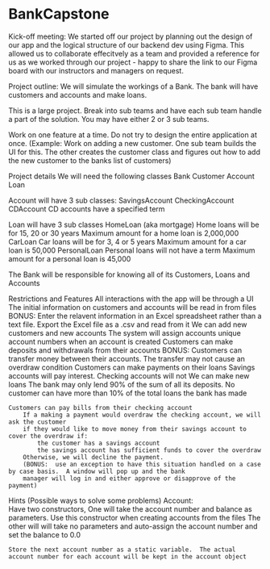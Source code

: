# BankCapstone

Kick-off meeting: 
We started off our project by planning out the design of our app and the logical structure of our backend dev using Figma. This allowed us to collaborate effecitvely as a team and provided a reference for us as we worked through our project - happy to share the link to our Figma board with our instructors and managers on request.

Project outline:
We will simulate the workings of a Bank.  The bank will have customers and accounts and make loans.

This is a large project.  Break into sub teams and have each sub team handle a part of the solution.  You may have either 2 or 3 sub teams.

Work on one feature at a time.  Do not try to design the entire application at once.
(Example:  Work on adding a new customer.  One sub team builds the UI for this.  The other creates the customer class 
and figures out how to add the new customer to the banks list of customers)


Project details
We will need the following classes
	Bank
	Customer
	Account
	Loan

Account will have 3 sub classes:
	SavingsAccount
	CheckingAccount
	CDAccount
		CD accounts have a specified term

Loan will have 3 sub classes
	HomeLoan (aka mortgage)
		Home loans will be for 15, 20 or 30 years
		Maximum amount for a home loan is 2,000,000
	CarLoan
		Car loans will be for 3, 4 or 5 years
		Maximum amount for a car loan is 50,000
	PersonalLoan
		Personal loans will not have a term
		Maximum amount for a personal loan is 45,000

The Bank will be responsible for knowing all of its Customers, Loans and Accounts


Restrictions and Features
	All interactions with the app will be through a UI
	The initial information on customers and accounts will be read in from files
		BONUS:  Enter the relavent information in an Excel spreadsheet rather than a text file.  Export the Excel file as a .csv and read from it
	We can add new customers and new accounts
	The system will assign accounts unique account numbers when an account is created
	Customers can make deposits and withdrawals from their accounts
	BONUS:  Customers can transfer money between their accounts.  The transfer may not cause an overdraw condition
	Customers can make payments on their loans
	Savings accounts will pay interest.  Checking accounts will not
	We can make new loans
		The bank may only lend 90% of the sum of all its deposits.
		No customer can have more than 10% of the total loans the bank has made
	
	Customers can pay bills from their checking account
		If a making a payment would overdraw the checking account, we will ask the customer
		if they would like to move money from their savings account to cover the overdraw if:
			the customer has a savings account
			the savings account has sufficient funds to cover the overdraw
		Otherwise, we will decline the payment.  
		(BONUS:  use an exception to have this situation handled on a case by case basis.  A window will pop up and the bank 
		manager will log in and either approve or disapprove of the payment)

Hints (Possible ways to solve some problems)
Account:  
	Have two constructors,  One will take the account number and balance as parameters.  Use this constructor when creating accounts from the files
	The other will will take no parameters and auto-assign the account number and set the balance to 0.0

	Store the next account number as a static variable.  The actual account number for each account will be kept in the account object
